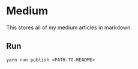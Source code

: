 # Medium

This stores all of my medium articles in markdown.

## Run

`yarn run publish <PATH-TO-README>`
